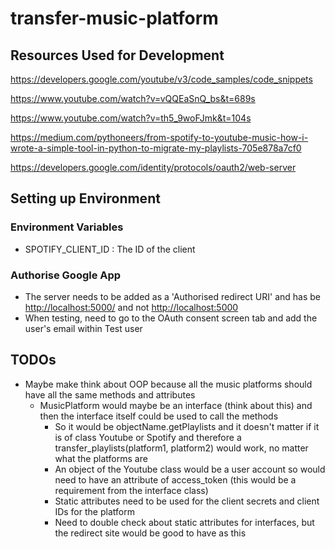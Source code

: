 # transfer-music-platform

## Resources Used for Development

<https://developers.google.com/youtube/v3/code_samples/code_snippets>

<https://www.youtube.com/watch?v=vQQEaSnQ_bs&t=689s>

<https://www.youtube.com/watch?v=th5_9woFJmk&t=104s>

<https://medium.com/pythoneers/from-spotify-to-youtube-music-how-i-wrote-a-simple-tool-in-python-to-migrate-my-playlists-705e878a7cf0>

<https://developers.google.com/identity/protocols/oauth2/web-server>

## Setting up Environment

### Environment Variables

- SPOTIFY_CLIENT_ID : The ID of the client 

### Authorise Google App

- The server needs to be added as a 'Authorised redirect URI' and has be <http://localhost:5000/> and not <http://localhost:5000>
- When testing, need to go to the OAuth consent screen tab and add the user's email within Test user

## TODOs

- Maybe make think about OOP because all the music platforms should have all the same methods and attributes
  - MusicPlatform would maybe be an interface (think about this) and then the interface itself could be used to call the methods
    - So it would be objectName.getPlaylists and it doesn't matter if it is of class Youtube or Spotify and therefore a transfer_playlists(platform1, platform2) would work, no matter what the platforms are
    - An object of the Youtube class would be a user account so would need to have an attribute of access_token (this would be a requirement from the interface class)
    - Static attributes need to be used for the client secrets and client IDs for the platform
    - Need to double check about static attributes for interfaces, but the redirect site would be good to have as this
